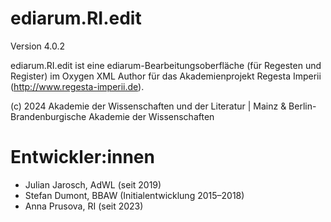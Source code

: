 # ediarum.RI.edit

Version 4.0.2

ediarum.RI.edit ist eine ediarum-Bearbeitungsoberfläche (für Regesten und Register) im Oxygen XML Author für das Akademienprojekt Regesta Imperii (http://www.regesta-imperii.de).

(c) 2024 Akademie der Wissenschaften und der Literatur | Mainz & Berlin-Brandenburgische Akademie der Wissenschaften 

# Entwickler:innen

* Julian Jarosch, AdWL (seit 2019)
* Stefan Dumont, BBAW (Initialentwicklung 2015–2018)
* Anna Prusova, RI (seit 2023)
